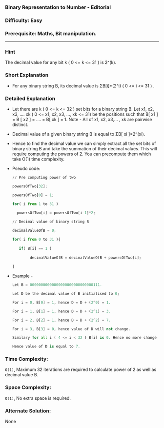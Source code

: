 ### Binary Representation to Number - Editorial

### Difficulty:  Easy

### Prerequisite:  Maths, Bit manipulation.
---
### Hint

The decimal value for any bit k ( 0 <= k <= 31 ) is 2^(k). 

### Short Explanation

* For any binary string B, its decimal value is ΣB[i]*(2^i) ( 0 <= i <= 31 ) .

### Detailed Explanation

* Let there are k ( 0 <= k <= 32 ) set bits for a binary string B. 
  Let x1, x2, x3, .... xk ( 0 <= x1, x2, x3, ..., xk <= 31) be the positions such that 
  B[ x1 ] = B [ x2 ] = .... = B[ xk ] = 1. 
  Note - All of x1, x2, x3,... , xk are pairwise distinct.

* Decimal value of a given binary string B is equal to ΣB[ xi ]*2^(xi).

* Hence to find the decimal value we can simply extract all the set bits of binary string B and take the summation of their decimal values. This will require computing the powers of 2. You can precompute them which take O(1) time complexity.

* Pseudo code:
  
  ```python
  // Pre computing power of two
  
  powersOfTwo[32];
  
  powersOfTwo[0] = 1;

  for( i from 1 to 31 )
  
	powersOfTwo[i] = powersOfTwo[i-1]*2;
 
  // Decimal value of binary string B
  
  decimalValueOfB = 0;

  for( i from 0 to 31 ){
     
     if( B[i] == 1 )
        
          decimalValueOfB = decimalValueOfB + powersOfTwo[i];
    
  }
  ```
* Example -
  ```python
  Let B = 00000000000000000000000000000111.
  
  Let D be the decimal value of B initialised to 0;

  For i = 0, B[0] = 1, hence D = D + (2^0) = 1.
  
  For i = 1, B[1] = 1, hence D = D + (2^1) = 3.
  
  For i = 2, B[2] = 1, hence D = D + (2^2) = 7.
  
  For i = 3, B[3] = 0, hence value of D will not change.
  
  Similary for all i ( 4 <= i < 32 ) B[i] is 0. Hence no more change in value of D will take place.

  Hence value of D is equal to 7.
  ```
### Time Complexity:

`O(1)`, Maximum 32 iterations are required to calculate power of 2 as well as decimal value B.

### Space Complexity:

`O(1)`, No extra space is required.

### Alternate Solution:

None
